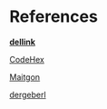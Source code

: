 # References

[**dellink**](https://github.com/dellink/advent-of-code/blob/main/day-19/day-19.go)

[CodeHex](https://github.com/CodeHex/advent-of-code-2021/blob/main/day19/main.go)

[Maitgon](https://github.com/Maitgon/Advent2021/blob/master/Go/Day%2019/day19.go)

[dergeberl](https://github.com/dergeberl/aoc/blob/main/2021/day19/day19.go)
